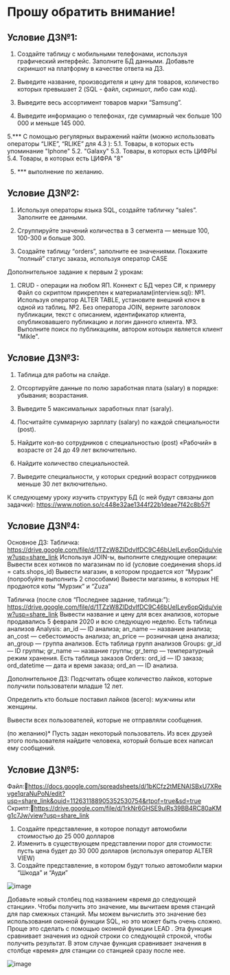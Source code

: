 # Прошу обратить внимание!
## Условие ДЗ№1:

1. Создайте таблицу с мобильными телефонами, используя графический интерфейс. Заполните БД данными. Добавьте скриншот на платформу в качестве ответа на ДЗ.

2. Выведите название, производителя и цену для товаров, количество которых превышает 2 (SQL - файл, скриншот, либо сам код).

3. Выведите весь ассортимент товаров марки “Samsung”.

4. Выведите информацию о телефонах, где суммарный чек больше 100 000 и меньше 145 000.

5.*** С помощью регулярных выражений найти (можно использовать операторы “LIKE”, “RLIKE” для 4.3 ):
	5.1. Товары, в которых есть упоминание "Iphone"
	5.2. "Galaxy"
	5.3.  Товары, в которых есть ЦИФРЫ
	5.4.  Товары, в которых есть ЦИФРА "8"  

5. *** выполнение по желанию.

## Условие ДЗ№2:
1. Используя операторы языка SQL, создайте табличку “sales”. Заполните ее данными.

2. Сгруппируйте значений количества в 3 сегмента — меньше 100, 100-300 и больше 300.

3. Создайте таблицу “orders”, заполните ее значениями. Покажите “полный” статус заказа, используя оператор CASE

Дополнительное задание к первым 2 урокам:
1. CRUD - операции на любом ЯП. Коннект с БД через С#, к примеру  
Файл со скриптом прикреплен к материалам(interview.sql):
№1. Используя оператор ALTER TABLE, установите внешний ключ в одной из таблиц.
№2. Без оператора JOIN, верните заголовок публикации, текст с описанием, идентификатор клиента, опубликовавшего публикацию и логин данного клиента.
№3. Выполните поиск по публикациям, автором котоырх является клиент "Mikle".

## Условие ДЗ№3:

1. Таблица для работы на слайде.

2. Отсортируйте данные по полю заработная плата (salary) в порядке: убывания; возрастания.

3. Выведите 5 максимальных заработных плат (saraly).

4. Посчитайте суммарную зарплату (salary) по каждой специальности (роst).

5. Найдите кол-во сотрудников с специальностью (post) «Рабочий» в возрасте от 24 до 49 лет включительно.

6. Найдите количество специальностей.

7. Выведите специальности, у которых средний возраст сотрудников меньше 30 лет включительно.

К следующему уроку изучить структуру БД (с ней будут связаны доп задачки):
https://www.notion.so/c448e32ae1344f22b1deae7f42c8b57f

## Условие ДЗ№4:

Основное ДЗ:
Табличка:
https://drive.google.com/file/d/1TZzW8ZlDdvIfDC9C46bUeILey6opQjdu/view?usp=share_link
Используя JOIN-ы, выполните следующие операции:
Вывести всех котиков по магазинам по id (условие соединения shops.id = cats.shops_id)
Вывести магазин, в котором продается кот “Мурзик” (попробуйте выполнить 2 способами)
Вывести магазины, в которых НЕ продаются коты “Мурзик” и “Zuza”

Табличка (после слов “Последнее задание, таблица:”):
https://drive.google.com/file/d/1TZzW8ZlDdvIfDC9C46bUeILey6opQjdu/view?usp=share_link
Вывести название и цену для всех анализов, которые продавались 5 февраля 2020 и всю следующую неделю.
Есть таблица анализов Analysis:
an_id — ID анализа;
an_name — название анализа;
an_cost — себестоимость анализа;
an_price — розничная цена анализа;
an_group — группа анализов.
Есть таблица групп анализов Groups:
gr_id — ID группы;
gr_name — название группы;
gr_temp — температурный режим хранения.
Есть таблица заказов Orders:
ord_id — ID заказа;
ord_datetime — дата и время заказа;
ord_an — ID анализа.

Дополнительное ДЗ:
Подсчитать общее количество лайков, которые получили пользователи младше 12 лет.

Определить кто больше поставил лайков (всего): мужчины или женщины.

Вывести всех пользователей, которые не отправляли сообщения.

(по желанию)* Пусть задан некоторый пользователь. Из всех друзей этого пользователя найдите человека, который больше всех написал ему сообщений.

## Условие ДЗ№5:

Файл:https://docs.google.com/spreadsheets/d/1bKCfz2tMENAISBxU7XRevge1qraNuPoN/edit?usp=share_link&ouid=112631188905352530754&rtpof=true&sd=true
Скрипт:https://drive.google.com/file/d/1rkNr6GHSE9ulRs39BB4RC80aKMg1c7Jw/view?usp=share_link
1.	Создайте представление, в которое попадут автомобили стоимостью  до 25 000 долларов
2.	Изменить в существующем представлении порог для стоимости: пусть цена будет до 30 000 долларов (используя оператор ALTER VIEW) 
3. 	Создайте представление, в котором будут только автомобили марки “Шкода” и “Ауди”

![image](https://user-images.githubusercontent.com/111015027/235715475-1586a3e8-ef8e-49f3-8181-dc66d6afce6f.png)

Добавьте новый столбец под названием «время до следующей станции». Чтобы получить это значение, мы вычитаем время станций для пар смежных станций. Мы можем вычислить это значение без использования оконной функции SQL, но это может быть очень сложно. Проще это сделать с помощью оконной функции LEAD . Эта функция сравнивает значения из одной строки со следующей строкой, чтобы получить результат. В этом случае функция сравнивает значения в столбце «время» для станции со станцией сразу после нее.

![image](https://user-images.githubusercontent.com/111015027/235715581-35e5a2e2-6307-49e6-b157-ae7681773ff2.png)
